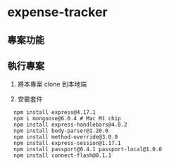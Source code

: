# expense-tracker

## 專案功能

## 執行專案
1. 將本專案 clone 到本地端

2. 安裝套件
```shell
  npm install express@4.17.1
  npm i mongoose@6.0.4 # Mac M1 chip
  npm install express-handlebars@4.0.2
  npm install body-parser@1.20.0
  npm install method-override@3.0.0
  npm install express-session@1.17.1
  npm install passport@0.4.1 passport-local@1.0.0
  npm install connect-flash@0.1.1

```